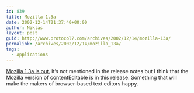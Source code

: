 ```yaml
---
id: 839
title: Mozilla 1.3a
date: 2002-12-14T21:37:40+00:00
author: Niklas
layout: post
guid: http://www.protocol7.com/archives/2002/12/14/mozilla-13a/
permalink: /archives/2002/12/14/mozilla_13a/
tags:
  - Applications
---
```

<div class='microid-195bb713a838a092380abfae048dc9c608549bdc'>
  <p>
    <a href="http://www.mozilla.org/releases/mozilla1.3a/#new">Mozilla 1.3a is out.</a> It&#8217;s not mentioned in the release notes but I think that the Mozilla version of contentEditable is in this release. Something that will make the makers of browser-based text editors happy.
  </p>
</div>